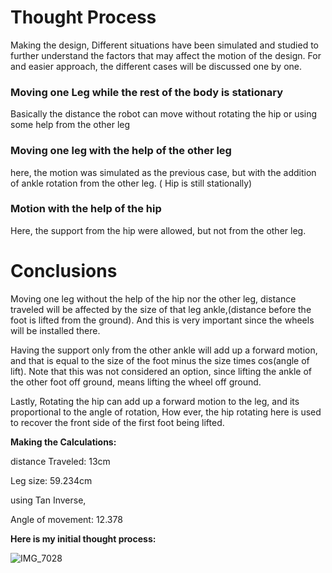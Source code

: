 # Thought Process

Making the design, Different situations have been simulated and studied to further understand the factors that may affect the motion of the design.
For and easier approach, the different cases will be discussed one by one.

### Moving one Leg while the rest of the body is stationary
Basically the distance the robot can move without rotating the hip or using some help from the other leg

### Moving one leg with the help of the other leg
here, the motion was simulated as the previous case, but with the addition of ankle rotation from the other leg. ( Hip is still stationally)

### Motion with the help of the hip
Here, the support from the hip were allowed, but not from the other leg.

# Conclusions
Moving one leg without the help of the hip nor the other leg, distance traveled will be affected by the size of that leg ankle,(distance before the foot is lifted from the ground). And this is very important since the wheels will be installed there.

Having the support only from the other ankle will add up a forward motion, and that is equal to the size of the foot minus the size times cos(angle of lift). Note that this was not considered an option, since lifting the ankle of the other foot off ground, means lifting the wheel off ground.

Lastly, Rotating the hip can add up a forward motion to the leg, and its proportional to the angle of rotation, How ever, the hip rotating here is used to recover the front side of the first foot being lifted.

**Making the Calculations:**

distance Traveled: 13cm

Leg size: 59.234cm

using Tan Inverse,

Angle of movement: 12.378

**Here is my initial thought process:**


![IMG_7028](https://user-images.githubusercontent.com/109004035/178127757-d5f4758f-5040-4f94-9131-7bf97bbcdc55.jpg)


